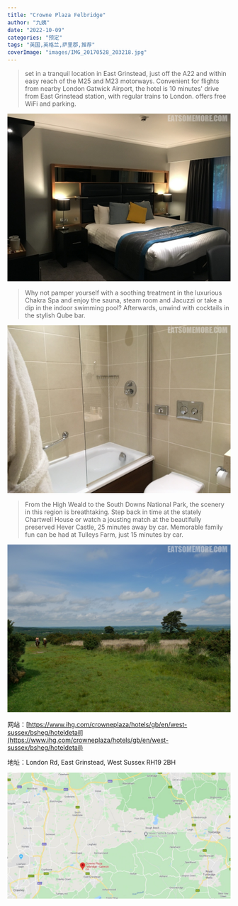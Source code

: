 ```yaml
---
title: "Crowne Plaza Felbridge"
author: "九姨"
date: "2022-10-09"
categories: "预定"
tags: "英国,英格兰,萨里郡,推荐"
coverImage: "images/IMG_20170528_203218.jpg"
---
```


>set in a tranquil location in East Grinstead, just off the A22 and within easy reach of the M25 and M23 motorways. Convenient for flights from nearby London Gatwick Airport, the hotel is 10 minutes' drive from East Grinstead station, with regular trains to London. offers free WiFi and parking. 

![Crowne Plaza Felbridge](images/IMG_20170528_203218.jpg)

>Why not pamper yourself with a soothing treatment in the luxurious Chakra Spa and enjoy the sauna, steam room and Jacuzzi or take a dip in the indoor swimming pool? Afterwards, unwind with cocktails in the stylish Qube bar.

![Crowne Plaza Felbridge](images/IMG_20170528_203205.jpg)

>From the High Weald to the South Downs National Park, the scenery in this region is breathtaking. Step back in time at the stately Chartwell House or watch a jousting match at the beautifully preserved Hever Castle, 25 minutes away by car. Memorable family fun can be had at Tulleys Farm, just 15 minutes by car.

![Crowne Plaza Felbridge](images/P1010198.jpg)


网站：[https://www.ihg.com/crowneplaza/hotels/gb/en/west-sussex/bsheg/hoteldetail](https://www.ihg.com/crowneplaza/hotels/gb/en/west-sussex/bsheg/hoteldetail)

地址：London Rd, East Grinstead, West Sussex RH19 2BH

![Crowne Plaza Felbridge](images/cpfelbridge.jpg)